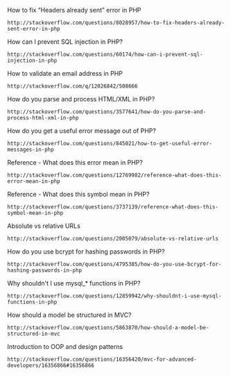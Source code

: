 How to fix “Headers already sent” error in PHP

    http://stackoverflow.com/questions/8028957/how-to-fix-headers-already-sent-error-in-php

How can I prevent SQL injection in PHP?

    http://stackoverflow.com/questions/60174/how-can-i-prevent-sql-injection-in-php
    
How to validate an email address in PHP

    http://stackoverflow.com/q/12026842/508666
    
How do you parse and process HTML/XML in PHP?

    http://stackoverflow.com/questions/3577641/how-do-you-parse-and-process-html-xml-in-php
    
How do you get a useful error message out of PHP?
    
    http://stackoverflow.com/questions/845021/how-to-get-useful-error-messages-in-php
    
Reference - What does this error mean in PHP?

    http://stackoverflow.com/questions/12769982/reference-what-does-this-error-mean-in-php

Reference - What does this symbol mean in PHP?

    http://stackoverflow.com/questions/3737139/reference-what-does-this-symbol-mean-in-php
    
Absolute vs relative URLs

    http://stackoverflow.com/questions/2005079/absolute-vs-relative-urls
    
How do you use bcrypt for hashing passwords in PHP?

    http://stackoverflow.com/questions/4795385/how-do-you-use-bcrypt-for-hashing-passwords-in-php
    
Why shouldn't I use mysql_* functions in PHP?

    http://stackoverflow.com/questions/12859942/why-shouldnt-i-use-mysql-functions-in-php
    
How should a model be structured in MVC?

    http://stackoverflow.com/questions/5863870/how-should-a-model-be-structured-in-mvc

Introduction to OOP and design patterns

    http://stackoverflow.com/questions/16356420/mvc-for-advanced-developers/16356866#16356866
